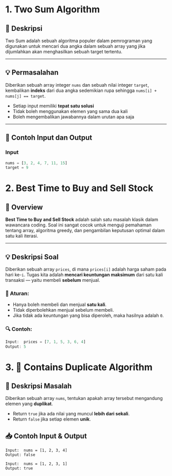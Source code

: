 # 1. Two Sum Algorithm

## 🧠 Deskripsi
Two Sum adalah sebuah algoritma populer dalam pemrograman yang digunakan 
untuk mencari dua angka dalam sebuah array yang jika dijumlahkan 
akan menghasilkan sebuah target tertentu.

---

## 💡 Permasalahan
Diberikan sebuah array integer `nums` dan sebuah nilai integer `target`, 
kembalikan **indeks** dari dua angka sedemikian rupa sehingga `nums[i] + nums[j] == target`.

- Setiap input memiliki **tepat satu solusi**
- Tidak boleh menggunakan elemen yang sama dua kali
- Boleh mengembalikan jawabannya dalam urutan apa saja

---

## 🧮 Contoh Input dan Output

### Input
```dart
nums = [3, 2, 4, 7, 11, 15]
target = 9
```
# 2. Best Time to Buy and Sell Stock

## 🧠 Overview

**Best Time to Buy and Sell Stock** adalah salah satu masalah klasik dalam wawancara coding. 
Soal ini sangat cocok untuk menguji pemahaman tentang array, algoritma greedy, 
dan pengambilan keputusan optimal dalam satu kali iterasi.

---

## 💡 Deskripsi Soal

Diberikan sebuah array `prices`, di mana `prices[i]` adalah harga saham pada hari ke-`i`. Tugas kita adalah **mencari 
keuntungan maksimum** dari satu kali transaksi — yaitu membeli **sebelum** menjual.

### 🧾 Aturan:
- Hanya boleh membeli dan menjual **satu kali**.
- Tidak diperbolehkan menjual sebelum membeli.
- Jika tidak ada keuntungan yang bisa diperoleh, maka hasilnya adalah `0`.

### 🔍 Contoh:
```dart
Input:  prices = [7, 1, 5, 3, 6, 4]
Output: 5
``` 

# 3. 🧠 Contains Duplicate Algorithm

## 📌 Deskripsi Masalah
Diberikan sebuah array `nums`, tentukan apakah array tersebut mengandung elemen yang **duplikat**.

- Return `true` jika ada nilai yang muncul **lebih dari sekali**.
- Return `false` jika setiap elemen **unik**.

## 📥 Contoh Input & Output

```text
Input:  nums = [1, 2, 3, 4]
Output: false

Input:  nums = [1, 2, 3, 1]
Output: true
